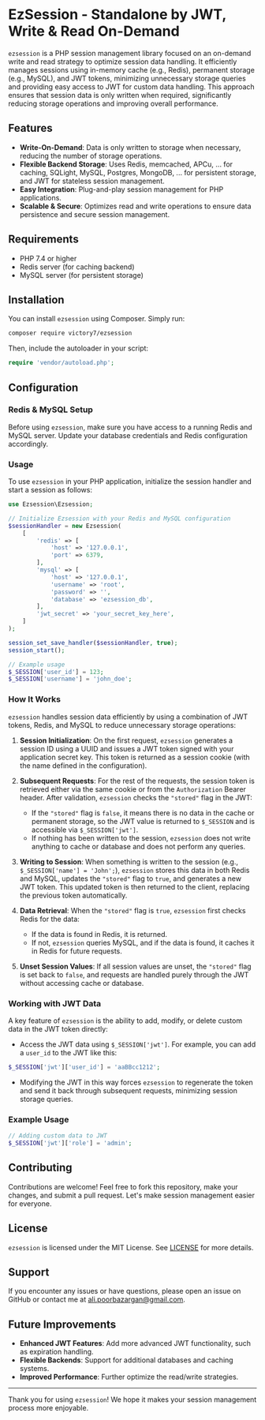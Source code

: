 # EzSession - Standalone by JWT, Write & Read On-Demand

`ezsession` is a PHP session management library focused on an on-demand write and read strategy to optimize session data handling. It efficiently manages sessions using in-memory cache (e.g., Redis), permanent storage (e.g., MySQL), and JWT tokens, minimizing unnecessary storage queries and providing easy access to JWT for custom data handling. This approach ensures that session data is only written when required, significantly reducing storage operations and improving overall performance.

## Features

- **Write-On-Demand**: Data is only written to storage when necessary, reducing the number of storage operations.
- **Flexible Backend Storage**: Uses Redis, memcached, APCu, ... for caching, SQLight, MySQL, Postgres, MongoDB, ... for persistent storage, and JWT for stateless session management.
- **Easy Integration**: Plug-and-play session management for PHP applications.
- **Scalable & Secure**: Optimizes read and write operations to ensure data persistence and secure session management.

## Requirements

- PHP 7.4 or higher
- Redis server (for caching backend)
- MySQL server (for persistent storage)

## Installation

You can install `ezsession` using Composer. Simply run:

```sh
composer require victory7/ezsession
```

Then, include the autoloader in your script:

```php
require 'vendor/autoload.php';
```

## Configuration

### Redis & MySQL Setup
Before using `ezsession`, make sure you have access to a running Redis and MySQL server. Update your database credentials and Redis configuration accordingly.

### Usage

To use `ezsession` in your PHP application, initialize the session handler and start a session as follows:

```php
use Ezsession\Ezsession;

// Initialize Ezsession with your Redis and MySQL configuration
$sessionHandler = new Ezsession(
    [
        'redis' => [
            'host' => '127.0.0.1',
            'port' => 6379,
        ],
        'mysql' => [
            'host' => '127.0.0.1',
            'username' => 'root',
            'password' => '',
            'database' => 'ezsession_db',
        ],
        'jwt_secret' => 'your_secret_key_here',
    ]
);

session_set_save_handler($sessionHandler, true);
session_start();

// Example usage
$_SESSION['user_id'] = 123;
$_SESSION['username'] = 'john_doe';
```

### How It Works

`ezsession` handles session data efficiently by using a combination of JWT tokens, Redis, and MySQL to reduce unnecessary storage operations:

1. **Session Initialization**: On the first request, `ezsession` generates a session ID using a UUID and issues a JWT token signed with your application secret key. This token is returned as a session cookie (with the name defined in the configuration).

2. **Subsequent Requests**: For the rest of the requests, the session token is retrieved either via the same cookie or from the `Authorization` Bearer header. After validation, `ezsession` checks the `"stored"` flag in the JWT:
   - If the `"stored"` flag is `false`, it means there is no data in the cache or permanent storage, so the JWT value is returned to `$_SESSION` and is accessible via `$_SESSION['jwt']`.
   - If nothing has been written to the session, `ezsession` does not write anything to cache or database and does not perform any queries.

3. **Writing to Session**: When something is written to the session (e.g., `$_SESSION['name'] = 'John';`), `ezsession` stores this data in both Redis and MySQL, updates the `"stored"` flag to `true`, and generates a new JWT token. This updated token is then returned to the client, replacing the previous token automatically.

4. **Data Retrieval**: When the `"stored"` flag is `true`, `ezsession` first checks Redis for the data:
   - If the data is found in Redis, it is returned.
   - If not, `ezsession` queries MySQL, and if the data is found, it caches it in Redis for future requests.

5. **Unset Session Values**: If all session values are unset, the `"stored"` flag is set back to `false`, and requests are handled purely through the JWT without accessing cache or database.

### Working with JWT Data

A key feature of `ezsession` is the ability to add, modify, or delete custom data in the JWT token directly:

- Access the JWT data using `$_SESSION['jwt']`. For example, you can add a `user_id` to the JWT like this:

```php
$_SESSION['jwt']['user_id'] = 'aaBBcc1212';
```

- Modifying the JWT in this way forces `ezsession` to regenerate the token and send it back through subsequent requests, minimizing session storage queries.

### Example Usage

```php
// Adding custom data to JWT
$_SESSION['jwt']['role'] = 'admin';
```

## Contributing

Contributions are welcome! Feel free to fork this repository, make your changes, and submit a pull request. Let's make session management easier for everyone.

## License

`ezsession` is licensed under the MIT License. See [LICENSE](LICENSE) for more details.

## Support

If you encounter any issues or have questions, please open an issue on GitHub or contact me at [ali.poorbazargan@gmail.com](mailto:ali.poorbazargan@gmail.com).

## Future Improvements

- **Enhanced JWT Features**: Add more advanced JWT functionality, such as expiration handling.
- **Flexible Backends**: Support for additional databases and caching systems.
- **Improved Performance**: Further optimize the read/write strategies.

---

Thank you for using `ezsession`! We hope it makes your session management process more enjoyable.
